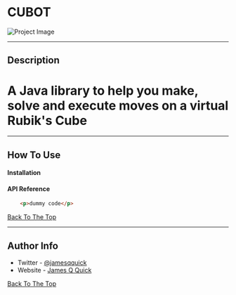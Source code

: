 # CUBOT




![Project Image](https://cdn.discordapp.com/attachments/812010624301269012/846008134396805120/cube.PNG)


---

## Description

# A Java library to help you make, solve and execute moves on a virtual Rubik's Cube 

---

## How To Use

#### Installation



#### API Reference

```html
    <p>dummy code</p>
```
[Back To The Top](#read-me-template)

---


## Author Info

- Twitter - [@jamesqquick](https://twitter.com/jamesqquick)
- Website - [James Q Quick](https://jamesqquick.com)

[Back To The Top](#read-me-template)
